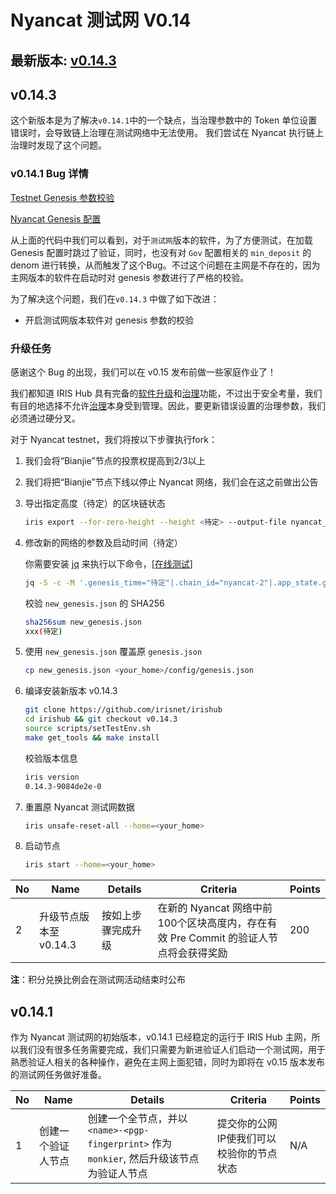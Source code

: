 # Nyancat 测试网 V0.14

## 最新版本: [v0.14.3](https://github.com/irisnet/irishub/releases/tag/v0.14.3)

## v0.14.3

这个新版本是为了解决`v0.14.1`中的一个缺点，当治理参数中的 Token 单位设置错误时，会导致链上治理在测试网络中无法使用。
我们尝试在 Nyancat 执行链上治理时发现了这个问题。

### v0.14.1 Bug 详情

[Testnet Genesis 参数校验](https://github.com/irisnet/irishub/blob/v0.14.1/modules/gov/params.go#L362)

[Nyancat Genesis 配置](../config/genesis.json#L90)

从上面的代码中我们可以看到，对于`测试网`版本的软件，为了方便测试，在加载 Genesis 配置时跳过了验证，同时，也没有对 `Gov` 配置相关的 `min_deposit` 的 denom 进行转换，从而触发了这个Bug。不过这个问题在主网是不存在的，因为主网版本的软件在启动时对 genesis 参数进行了严格的校验。

为了解决这个问题，我们在`v0.14.3` 中做了如下改进：

- 开启测试网版本软件对 genesis 参数的校验

### 升级任务

感谢这个 Bug 的出现，我们可以在 v0.15 发布前做一些家庭作业了！

我们都知道 IRIS Hub 具有完备的[软件升级](https://www.irisnet.org/docs/zh/features/upgrade.html)和[治理](https://www.irisnet.org/docs/zh/features/governance.html)功能，不过出于安全考量，我们有目的地选择不允许[治理](https://www.irisnet.org/docs/zh/features/governance.html)本身受到管理。因此，要更新错误设置的治理参数，我们必须通过硬分叉。

对于 Nyancat testnet，我们将按以下步骤执行fork：

1. 我们会将“Bianjie”节点的投票权提高到2/3以上

2. 我们将把“Bianjie”节点下线以停止 Nyancat 网络，我们会在这之前做出公告

3. 导出指定高度（待定）的区块链状态

    ```bash
    iris export --for-zero-height --height <待定> --output-file nyancat_export.json
    ```

4. 修改新的网络的参数及启动时间（待定）

    你需要安装 [jq](https://stedolan.github.io/jq/) 来执行以下命令，[[在线测试](https://jqplay.org/s/jTO8nHeCGb)]

    ```bash
    jq -S -c -M '.genesis_time="待定"|.chain_id="nyancat-2"|.app_state.gov.params = (.app_state.gov.params | .critical_min_deposit[0] = {"denom": "iris-atto", "amount": "100000000000000000000"}|.important_min_deposit[0] = {"denom": "iris-atto", "amount": "100000000000000000000"}|.normal_min_deposit[0] = {"denom": "iris-atto", "amount": "50000000000000000000"})' nyancat_export.json > new_genesis.json
    ```

    校验 `new_genesis.json` 的 SHA256

    ```bash
    sha256sum new_genesis.json
    xxx(待定)
    ```

5. 使用 `new_genesis.json` 覆盖原 `genesis.json`

    ```bash
    cp new_genesis.json <your_home>/config/genesis.json
    ```

6. 编译安装新版本 v0.14.3

    ```bash
    git clone https://github.com/irisnet/irishub
    cd irishub && git checkout v0.14.3
    source scripts/setTestEnv.sh
    make get_tools && make install
    ```

    校验版本信息

    ```bash
    iris version
    0.14.3-9084de2e-0
    ```

7. 重置原 Nyancat 测试网数据

    ```bash
    iris unsafe-reset-all --home=<your_home>
    ```

8. 启动节点

    ```bash
    iris start --home=<your_home>
    ```

| No   | Name                                           | Details                                                      | Criteria                                                     | Points |
| ---- | ---------------------------------------------- | ------------------------------------------------------------ | ------------------------------------------------------------ | ------ |
| 2    | 升级节点版本至 v0.14.3 | 按如上步骤完成升级  | 在新的 Nyancat 网络中前100个区块高度内，存在有效 Pre Commit 的验证人节点将会获得奖励| 200    |

**注**：积分兑换比例会在测试网活动结束时公布

## v0.14.1

作为 Nyancat 测试网的初始版本，v0.14.1 已经稳定的运行于 IRIS Hub 主网，所以我们没有很多任务需要完成，我们只需要为新进验证人们启动一个测试网，用于熟悉验证人相关的各种操作，避免在主网上面犯错，同时为即将在 v0.15 版本发布的测试网任务做好准备。

| No   | Name                                           | Details                                                      | Criteria                                                     | Points |
| ---- | ---------------------------------------------- | ------------------------------------------------------------ | ------------------------------------------------------------ | ------ |
| 1    | 创建一个验证人节点                                | 创建一个全节点，并以 `<name>-<pgp-fingerprint>` 作为 `monkier`, 然后升级该节点为验证人节点 | 提交你的公网IP使我们可以校验你的节点状态      | N/A    |
